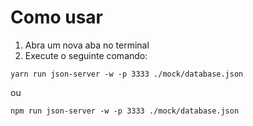 # Como usar

1. Abra um nova aba no terminal
2. Execute o seguinte comando:
  
  ```
  yarn run json-server -w -p 3333 ./mock/database.json
  ```
  ou
  ```
  npm run json-server -w -p 3333 ./mock/database.json
  ```